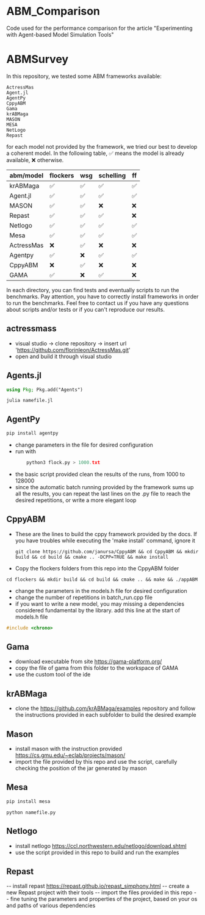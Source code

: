 # ABM_Comparison
Code used for the performance comparison for the article "Experimenting with Agent-based Model Simulation Tools"

# ABMSurvey

In this repository, we tested some ABM frameworks available:

    ActressMas
    Agent.jl
    AgentPy
    CppyABM
    Gama
    krABMaga
    MASON
    MESA
    NetLogo
    Repast

for each model not provided by the framework, we tried our best to develop a coherent model. 
In the following table, :white_check_mark: means the model is already available, :x: otherwise. 

| abm/model  | flockers | wsg  | schelling | ff   |
|------------|----------|------|-----------|------|
| krABMaga   | :white_check_mark:     | :white_check_mark: | :white_check_mark:      | :white_check_mark: |
| Agent.jl   | :white_check_mark:     | :white_check_mark: | :white_check_mark:      | :white_check_mark: |
| MASON      | :white_check_mark:     | :white_check_mark: | :x:     | :x: |
| Repast     | :white_check_mark:     | :white_check_mark: | :white_check_mark:      | :x: |
| Netlogo    | :white_check_mark:     | :white_check_mark: | :white_check_mark:      | :white_check_mark: |
| Mesa       | :white_check_mark:     | :white_check_mark: | :white_check_mark:      | :white_check_mark: |
| ActressMas | :x:     | :white_check_mark: | :x:      | :x: |
| Agentpy    | :white_check_mark:     | :x: | :white_check_mark:      | :white_check_mark: |
| CppyABM    | :x:     | :white_check_mark: | :x:      | :x: |
| GAMA       | :white_check_mark:     | :x: | :white_check_mark:      | :x: |


In each directory, you can find tests and eventually scripts to run the benchmarks. Pay attention, you have to correctly install frameworks in order to run the benchmarks. Feel free to contact us if you have any questions about scripts and/or tests or if you can't reproduce our results.

## actressmass

- visual studio -> clone repository -> insert url 'https://github.com/florinleon/ActressMas.git'
- open and build it through visual studio

## Agents.jl

```julia
using Pkg; Pkg.add("Agents")
```
```console 
julia namefile.jl
```

## AgentPy

```python
pip install agentpy
```

- change parameters in the file for desired configuration
- run with 
    ```python
        python3 flock.py > 1000.txt
    ```
- the basic script provided clean the results of the runs, from 1000 to 128000
- since the automatic batch running provided by the framework sums up all the results, you can repeat the last lines on the .py file to reach the desired repetitions, or write a more elegant loop

## CppyABM
- These are the lines to build the cppy framework provided by the docs. If you have troubles while executing the 'make install' command, ignore it
    ```console
    git clone https://github.com/janursa/CppyABM && cd CppyABM && mkdir build && cd build && cmake .. -DCPP=TRUE && make install
    ```
- Copy the flockers folders from this repo into the CppyABM folder
```console
cd flockers && mkdir build && cd build && cmake .. && make && ./appABM
```
- change the parameters in the models.h file for desired configuration
- change the number of repetitions in batch_run.cpp file
- if you want to write a new model, you may missing a dependencies considered fundamental by the library. 
add this line at the start of models.h file
```c++
#include <chrono>
``` 

## Gama

- download executable from site https://gama-platform.org/
- copy the file of gama from this folder to the workspace of GAMA
- use the custom tool of the ide

## krABMaga

- clone the https://github.com/krABMaga/examples repository and follow the instructions provided in each subfolder to build the desired example

## Mason

- install mason with the instruction provided https://cs.gmu.edu/~eclab/projects/mason/
- import the file provided by this repo and use the script, carefully checking the position of the jar generated by mason

## Mesa

```python
pip install mesa
```
```console 
python namefile.py
```

## Netlogo

- install netlogo https://ccl.northwestern.edu/netlogo/download.shtml
- use the script provided in this repo to build and run the examples 

## Repast

-- install repast https://repast.github.io/repast_simphony.html
-- create a new Repast project with their tools
-- import the files provided in this repo
-- fine tuning the parameters and properties of the project, based on your os and paths of various dependencies

